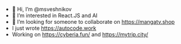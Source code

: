 - 👋 Hi, I’m @msveshnikov
- 👀 I’m interested in React.JS and AI
- 💞️ I’m looking for someone to collaborate on https://mangatv.shop
- I just wrote https://autocode.work
- Working on https://cyberia.fun/ and https://mytrip.city/

<!---
msveshnikov/msveshnikov is a ✨ special ✨ repository because its `README.md` (this file) appears on your GitHub profile.
You can click the Preview link to take a look at your changes.
--->
